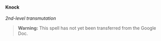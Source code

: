 #### Knock
<!-- markdownlint-disable-next-line no-emphasis-as-heading -->
_2nd-level transmutation_

> **Warning:**
> This spell has not yet been transferred from the Google Doc.

